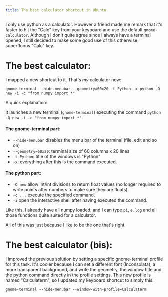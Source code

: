 ```yaml
---
title: The best calculator shortcut in Ubuntu
---
```


I only use python as a calculator. However a friend made me remark that it's
faster to hit the "Calc" key from your keyboard and use the default
`gnome-calculator`.  Although I don't quite agree since I always have a
terminal opened, I still decided to make some good use of this otherwise
superfluous "Calc" key.


# The best calculator:

I mapped a new shortcut to it. That's *my* calculator now:

    gnome-terminal --hide-menubar --geometry=60x20 -t Python -x python -Q new -i -c "from numpy import *"

A quick explanation:

It launches a new terminal (`gnome-terminal`) executing the command `python -Q new -i -c "from
numpy import *"`.

#### The gnome-terminal part:

* `--hide-menubar` disables the menu bar of the terminal (file, edit and so on)
* `--geometry=60x20`: terminal size of 60 columns x 20 lines
* `-t Python`: title of the windows is "Python"
* `-x`: everything after this is the command executed.

#### The python part:

* `-Q new` allow int/int divisions to return float values (no longer required
	to write points after numbers to make sure they are floats).
* `-c ...` execute the specified command.
* `-i` open the interactive shell after having executed the command.

Like this, I already have all numpy loaded, and I can type `pi`, `e`, `log` and
all those functions quite suited for a calculator.

All of this was just because I like to be the one that's right.

# The best calculator (bis):

I improved the previous solution by setting a specific gnome-terminal profile
for this task. It's cooler because I can set a different font (Inconsolata), a
more transparent background, and write the geometry, the window title and the
python command directly in the profile settings. This new profile is named
"Calculaterm", so I updated my keyboard shortcut to simply this:

    gnome-terminal --hide-menubar --window-with-profile=Calculaterm

